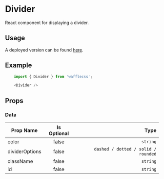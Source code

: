 # Divider

React component for displaying a divider.

## Usage

A deployed version can be found [here](https://wafflecss-jithinqw.vercel.app/?path=/docs/divider--dot-template).

## Example

```javascript
    import { Divider } from 'wafflecss';

    <Divider />

```

## Props

### Data

| Prop Name   |Is Optional    |  Type |
|----------|:-------------:|------:|
| color |  false | `string` |
| dividerOptions |  false | `dashed / dotted / solid / rounded` |
| className |  false | `string` |
| id |  false | `string` |